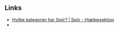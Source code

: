 ## Links
- [Hvilke kategorier har Spiir? \| Spiir - Hjælpesektion](https://help.spiir.dk/article/104-hvilke-kategorier-har-spiir)
- 